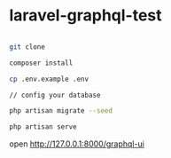 # laravel-graphql-test

```bash

git clone 

composer install

cp .env.example .env

// config your database

php artisan migrate --seed

php artisan serve

```
open http://127.0.0.1:8000/graphql-ui
